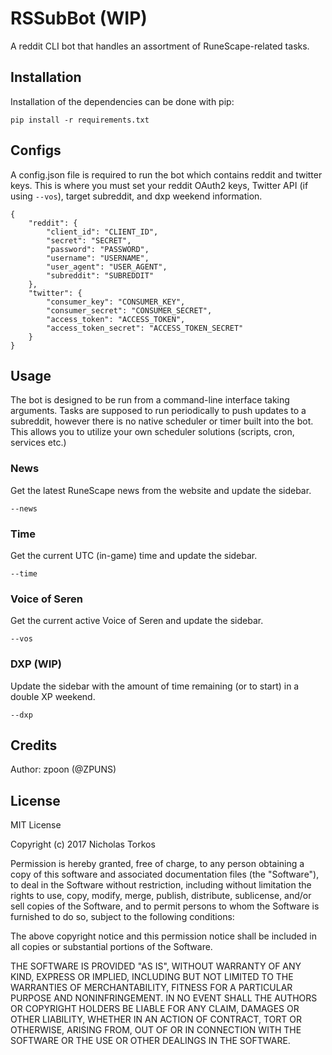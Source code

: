 # RSSubBot (WIP)

A reddit CLI bot that handles an assortment of RuneScape-related tasks.

## Installation

Installation of the dependencies can be done with pip:

`pip install -r requirements.txt`

## Configs

A config.json file is required to run the bot which contains reddit and twitter keys. This is where you must set your reddit OAuth2 keys, Twitter API (if using `--vos`), target subreddit, and dxp weekend information.
```
{
    "reddit": {
        "client_id": "CLIENT_ID",
        "secret": "SECRET",
        "password": "PASSWORD",
        "username": "USERNAME",
        "user_agent": "USER_AGENT",
        "subreddit": "SUBREDDIT"
    },
    "twitter": {
        "consumer_key": "CONSUMER_KEY",
        "consumer_secret": "CONSUMER_SECRET",
        "access_token": "ACCESS_TOKEN",
        "access_token_secret": "ACCESS_TOKEN_SECRET"
    }
}
```
## Usage

The bot is designed to be run from a command-line interface taking arguments. Tasks are supposed to run periodically to push updates to a subreddit, however there is no native scheduler or timer built into the bot. This allows you to utilize your own scheduler solutions (scripts, cron, services etc.)

### News

Get the latest RuneScape news from the website and update the sidebar.

`--news`

### Time

Get the current UTC (in-game) time and update the sidebar.

`--time`

### Voice of Seren

Get the current active Voice of Seren and update the sidebar.

`--vos`

### DXP (WIP)

Update the sidebar with the amount of time remaining (or to start) in a double XP weekend.

`--dxp`


## Credits

Author: zpoon (@ZPUNS)

## License

MIT License

Copyright (c) 2017 Nicholas Torkos

Permission is hereby granted, free of charge, to any person obtaining a copy
of this software and associated documentation files (the "Software"), to deal
in the Software without restriction, including without limitation the rights
to use, copy, modify, merge, publish, distribute, sublicense, and/or sell
copies of the Software, and to permit persons to whom the Software is
furnished to do so, subject to the following conditions:

The above copyright notice and this permission notice shall be included in all
copies or substantial portions of the Software.

THE SOFTWARE IS PROVIDED "AS IS", WITHOUT WARRANTY OF ANY KIND, EXPRESS OR
IMPLIED, INCLUDING BUT NOT LIMITED TO THE WARRANTIES OF MERCHANTABILITY,
FITNESS FOR A PARTICULAR PURPOSE AND NONINFRINGEMENT. IN NO EVENT SHALL THE
AUTHORS OR COPYRIGHT HOLDERS BE LIABLE FOR ANY CLAIM, DAMAGES OR OTHER
LIABILITY, WHETHER IN AN ACTION OF CONTRACT, TORT OR OTHERWISE, ARISING FROM,
OUT OF OR IN CONNECTION WITH THE SOFTWARE OR THE USE OR OTHER DEALINGS IN THE
SOFTWARE.
